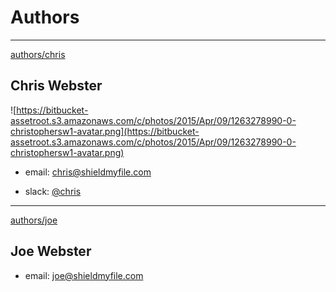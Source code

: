# Authors

____________________________________

[authors/chris](#authors/chris)

## Chris Webster

![https://bitbucket-assetroot.s3.amazonaws.com/c/photos/2015/Apr/09/1263278990-0-christophersw1-avatar.png](https://bitbucket-assetroot.s3.amazonaws.com/c/photos/2015/Apr/09/1263278990-0-christophersw1-avatar.png)

* email: [chris@shieldmyfile.com](mailto:chris@shieldmyfile.com)

* slack: [@chris](https://shieldmyfiles.slack.com/team/chris)

____________________________________

[authors/joe](#authors/joe)

## Joe Webster

* email: joe@shieldmyfile.com 

